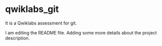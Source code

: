 # qwiklabs_git
It is a Qwiklabs assessment for git.

I am editing the README file. Adding some more details about the project description.
